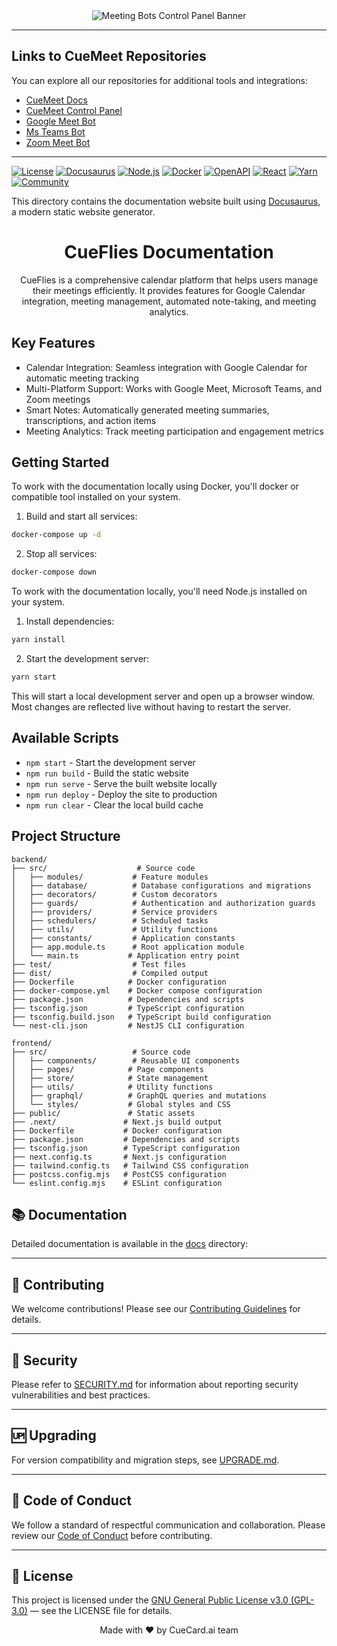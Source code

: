 <div align="center">
  <img src="https://i.postimg.cc/FRLZLSSF/Banner.png" alt="Meeting Bots Control Panel Banner" />
</div>

---
## Links to CueMeet Repositories

You can explore all our repositories for additional tools and integrations:

<ul>
  <li><a href="https://github.com/CueMeet/cuemeet-documentation" target="_blank">CueMeet Docs</a></li>
  <li><a href="https://github.com/CueMeet/Meeting-Bots-Control-Panel" target="_blank">CueMeet Control Panel</a></li>
  <li><a href="https://github.com/CueMeet/cuemeet-google-bot" target="_blank">Google Meet Bot</a></li>
  <li><a href="https://github.com/CueMeet/cuemeet-teams-bot" target="_blank">Ms Teams Bot</a></li>
  <li><a href="https://github.com/CueMeet/cuemeet-zoom-bot" target="_blank">Zoom Meet Bot</a></li>
</ul>

---

[![License](https://img.shields.io/badge/license-GPL%203.0-blue.svg)](LICENSE)
[![Docusaurus](https://img.shields.io/badge/Docusaurus-3.7.0-blue)](https://docusaurus.io/)
[![Node.js](https://img.shields.io/badge/Node.js-20.11.0-green)](https://nodejs.org/)
[![Docker](https://img.shields.io/badge/Docker-Available-blue)](https://www.docker.com/)
[![OpenAPI](https://img.shields.io/badge/OpenAPI-4.3.4-orange)](https://www.openapis.org/)
[![React](https://img.shields.io/badge/React-19.0.0-blue)](https://reactjs.org/)
[![Yarn](https://img.shields.io/badge/Yarn-Package%20Manager-blue)](https://yarnpkg.com/)
[![Community](https://img.shields.io/badge/Community-Supported-green)](SUPPORT.md)

This directory contains the documentation website built using [Docusaurus](https://docusaurus.io/), a modern static website generator.

<div align="center">
  <h1>CueFlies Documentation</h1>
  <p>
    CueFlies is a comprehensive calendar platform that helps users manage their meetings efficiently. It provides features for Google Calendar integration, meeting management, automated note-taking, and meeting analytics.
  </p>
</div>

## Key Features
- Calendar Integration: Seamless integration with Google Calendar for automatic meeting tracking
- Multi-Platform Support: Works with Google Meet, Microsoft Teams, and Zoom meetings
- Smart Notes: Automatically generated meeting summaries, transcriptions, and action items
- Meeting Analytics: Track meeting participation and engagement metrics

## Getting Started

To work with the documentation locally using Docker, you'll docker or compatible tool installed on your system.

1. Build and start all services:
```bash
docker-compose up -d
```
2. Stop all services:
```bash
docker-compose down
```

To work with the documentation locally, you'll need Node.js installed on your system.

1. Install dependencies:
```bash
yarn install
```

2. Start the development server:
```bash
yarn start
```

This will start a local development server and open up a browser window. Most changes are reflected live without having to restart the server.

## Available Scripts

- `npm start` - Start the development server
- `npm run build` - Build the static website
- `npm run serve` - Serve the built website locally
- `npm run deploy` - Deploy the site to production
- `npm run clear` - Clear the local build cache

## Project Structure

```
backend/
├── src/                    # Source code
│   ├── modules/           # Feature modules
│   ├── database/          # Database configurations and migrations
│   ├── decorators/        # Custom decorators
│   ├── guards/            # Authentication and authorization guards
│   ├── providers/         # Service providers
│   ├── schedulers/        # Scheduled tasks
│   ├── utils/             # Utility functions
│   ├── constants/         # Application constants
│   ├── app.module.ts      # Root application module
│   └── main.ts           # Application entry point
├── test/                  # Test files
├── dist/                  # Compiled output
├── Dockerfile            # Docker configuration
├── docker-compose.yml    # Docker compose configuration
├── package.json          # Dependencies and scripts
├── tsconfig.json         # TypeScript configuration
├── tsconfig.build.json   # TypeScript build configuration
└── nest-cli.json         # NestJS CLI configuration
```

```
frontend/
├── src/                   # Source code
│   ├── components/        # Reusable UI components
│   ├── pages/            # Page components
│   ├── store/            # State management
│   ├── utils/            # Utility functions
│   ├── graphql/          # GraphQL queries and mutations
│   └── styles/           # Global styles and CSS
├── public/               # Static assets
├── .next/               # Next.js build output
├── Dockerfile           # Docker configuration
├── package.json         # Dependencies and scripts
├── tsconfig.json        # TypeScript configuration
├── next.config.ts       # Next.js configuration
├── tailwind.config.ts   # Tailwind CSS configuration
├── postcss.config.mjs   # PostCSS configuration
└── eslint.config.mjs    # ESLint configuration
```

## 📚 Documentation

Detailed documentation is available in the [docs](https://cuemeet.github.io/CueFlies/) directory:

---

## 🤝 Contributing

We welcome contributions! Please see our [Contributing Guidelines](./CONTRIBUTING.md) for details.

---

## 🔐 Security

Please refer to [SECURITY.md](./SECURITY.md) for information about reporting security vulnerabilities and best practices.

---

## 🆙 Upgrading

For version compatibility and migration steps, see [UPGRADE.md](./UPGRADE.md).

---

## 📜 Code of Conduct

We follow a standard of respectful communication and collaboration. Please review our [Code of Conduct](./CODE_OF_CONDUCT.md) before contributing.

---

## 📝 License

This project is licensed under the [GNU General Public License v3.0 (GPL-3.0)](LICENSE)  — see the LICENSE file for details.

<div align="center">
  Made with ❤️ by CueCard.ai team
</div>
